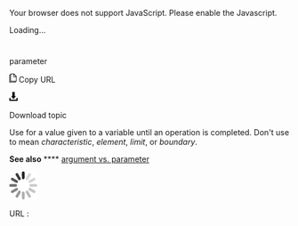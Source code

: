 Your browser does not support JavaScript. Please enable the Javascript.

Loading...

# 

parameter

![Copy URL](parameter_files/Copy.png)
Copy URL

![Download](parameter_files/Download.png)

Download topic

Use for a value given to a variable until an operation is completed. Don't use to mean *characteristic*, *element*, *limit*, or *boundary*.

**See also** **** [argument vs. parameter](https://worldready.cloudapp.net/Styleguide/Read?id=2700&topicid=32539)

![In progress](parameter_files/activity-large.gif)

URL :
